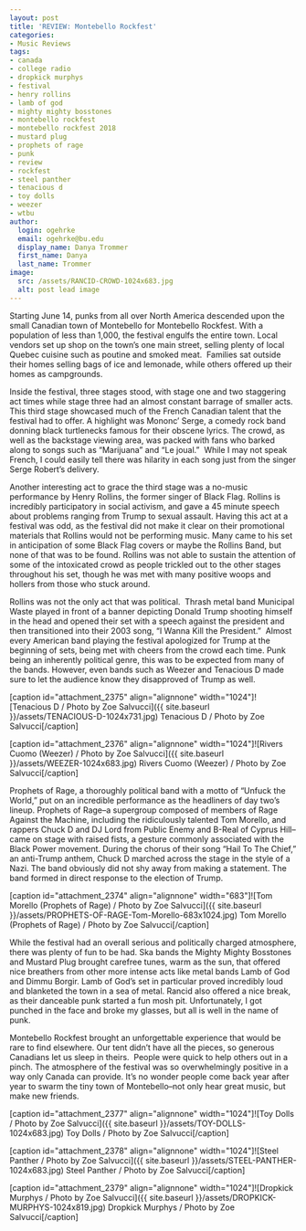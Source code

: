 ```yaml
---
layout: post
title: 'REVIEW: Montebello Rockfest'
categories:
- Music Reviews
tags:
- canada
- college radio
- dropkick murphys
- festival
- henry rollins
- lamb of god
- mighty mighty bosstones
- montebello rockfest
- montebello rockfest 2018
- mustard plug
- prophets of rage
- punk
- review
- rockfest
- steel panther
- tenacious d
- toy dolls
- weezer
- wtbu
author:
  login: ogehrke
  email: ogehrke@bu.edu
  display_name: Danya Trommer
  first_name: Danya
  last_name: Trommer
image:
  src: /assets/RANCID-CROWD-1024x683.jpg
  alt: post lead image
---
```

Starting June 14, punks from all over North America descended upon the small Canadian town of Montebello for Montebello Rockfest. With a population of less than 1,000, the festival engulfs the entire town. Local vendors set up shop on the town’s one main street, selling plenty of local Quebec cuisine such as poutine and smoked meat.  Families sat outside their homes selling bags of ice and lemonade, while others offered up their homes as campgrounds.

Inside the festival, three stages stood, with stage one and two staggering act times while stage three had an almost constant barrage of smaller acts. This third stage showcased much of the French Canadian talent that the festival had to offer. A highlight was Mononc’ Serge, a comedy rock band donning black turtlenecks famous for their obscene lyrics. The crowd, as well as the backstage viewing area, was packed with fans who barked along to songs such as “Marijuana” and “Le joual.”  While I may not speak French, I could easily tell there was hilarity in each song just from the singer Serge Robert’s delivery.

Another interesting act to grace the third stage was a no-music performance by Henry Rollins, the former singer of Black Flag. Rollins is incredibly participatory in social activism, and gave a 45 minute speech about problems ranging from Trump to sexual assault. Having this act at a festival was odd, as the festival did not make it clear on their promotional materials that Rollins would not be performing music. Many came to his set in anticipation of some Black Flag covers or maybe the Rollins Band, but none of that was to be found. Rollins was not able to sustain the attention of some of the intoxicated crowd as people trickled out to the other stages throughout his set, though he was met with many positive woops and hollers from those who stuck around.  

Rollins was not the only act that was political.  Thrash metal band Municipal Waste played in front of a banner depicting Donald Trump shooting himself in the head and opened their set with a speech against the president and then transitioned into their 2003 song, “I Wanna Kill the President.”  Almost every American band playing the festival apologized for Trump at the beginning of sets, being met with cheers from the crowd each time. Punk being an inherently political genre, this was to be expected from many of the bands. However, even bands such as Weezer and Tenacious D made sure to let the audience know they disapproved of Trump as well.  

\[caption id="attachment\_2375" align="alignnone" width="1024"\]![Tenacious D / Photo by Zoe Salvucci]({{ site.baseurl }}/assets/TENACIOUS-D-1024x731.jpg) Tenacious D / Photo by Zoe Salvucci\[/caption\]

\[caption id="attachment\_2376" align="alignnone" width="1024"\]![Rivers Cuomo (Weezer) / Photo by Zoe Salvucci]({{ site.baseurl }}/assets/WEEZER-1024x683.jpg) Rivers Cuomo (Weezer) / Photo by Zoe Salvucci\[/caption\]

Prophets of Rage, a thoroughly political band with a motto of “Unfuck the World,” put on an incredible performance as the headliners of day two’s lineup. Prophets of Rage–a supergroup composed of members of Rage Against the Machine, including the ridiculously talented Tom Morello, and rappers Chuck D and DJ Lord from Public Enemy and B-Real of Cyprus Hill–came on stage with raised fists, a gesture commonly associated with the Black Power movement. During the chorus of their song “Hail To The Chief,” an anti-Trump anthem, Chuck D marched across the stage in the style of a Nazi. The band obviously did not shy away from making a statement. The band formed in direct response to the election of Trump.  

\[caption id="attachment\_2374" align="alignnone" width="683"\]![Tom Morello (Prophets of Rage) / Photo by Zoe Salvucci]({{ site.baseurl }}/assets/PROPHETS-OF-RAGE-Tom-Morello-683x1024.jpg) Tom Morello (Prophets of Rage) / Photo by Zoe Salvucci\[/caption\]

While the festival had an overall serious and politically charged atmosphere, there was plenty of fun to be had. Ska bands the Mighty Mighty Bosstones and Mustard Plug brought carefree tunes, warm as the sun, that offered nice breathers from other more intense acts like metal bands Lamb of God and Dimmu Borgir. Lamb of God’s set in particular proved incredibly loud and blanketed the town in a sea of metal. Rancid also offered a nice break, as their danceable punk started a fun mosh pit. Unfortunately, I got punched in the face and broke my glasses, but all is well in the name of punk.

Montebello Rockfest brought an unforgettable experience that would be rare to find elsewhere. Our tent didn’t have all the pieces, so generous Canadians let us sleep in theirs.  People were quick to help others out in a pinch. The atmosphere of the festival was so overwhelmingly positive in a way only Canada can provide. It’s no wonder people come back year after year to swarm the tiny town of Montebello–not only hear great music, but make new friends.  

\[caption id="attachment\_2377" align="alignnone" width="1024"\]![Toy Dolls / Photo by Zoe Salvucci]({{ site.baseurl }}/assets/TOY-DOLLS-1024x683.jpg) Toy Dolls / Photo by Zoe Salvucci\[/caption\]

\[caption id="attachment\_2378" align="alignnone" width="1024"\]![Steel Panther / Photo by Zoe Salvucci]({{ site.baseurl }}/assets/STEEL-PANTHER-1024x683.jpg) Steel Panther / Photo by Zoe Salvucci\[/caption\]

\[caption id="attachment\_2379" align="alignnone" width="1024"\]![Dropkick Murphys / Photo by Zoe Salvucci]({{ site.baseurl }}/assets/DROPKICK-MURPHYS-1024x819.jpg) Dropkick Murphys / Photo by Zoe Salvucci\[/caption\]